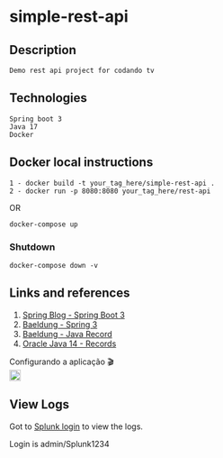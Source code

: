 # simple-rest-api

## Description

```
Demo rest api project for codando tv 
```

## Technologies
```
Spring boot 3
Java 17
Docker
```

## Docker local instructions
```
1 - docker build -t your_tag_here/simple-rest-api .
2 - docker run -p 8080:8080 your_tag_here/rest-api
```
OR
```
docker-compose up
```

### Shutdown
```
docker-compose down -v
```

## Links and references

1. [Spring Blog - Spring Boot 3](https://spring.io/blog/2022/05/24/preparing-for-spring-boot-3-0)
2. [Baeldung - Spring 3](https://www.baeldung.com/spring-boot-3-spring-6-new)
3. [Baeldung - Java Record](https://www.baeldung.com/java-record-keyword)
4. [Oracle Java 14 - Records](https://docs.oracle.com/en/java/javase/14/language/records.html)

Configurando a aplicação :clapper:\
<a href="https://www.youtube.com/watch?v=Ay2NNsX_O5M"><img src="https://img.shields.io/badge/YouTube-FF0000?style=for-the-badge&logo=youtube&logoColor=white" height="20px"/></a>



## View Logs

Got to [Splunk login](http://localhost:8000) to view the logs.

Login is admin/Splunk1234
